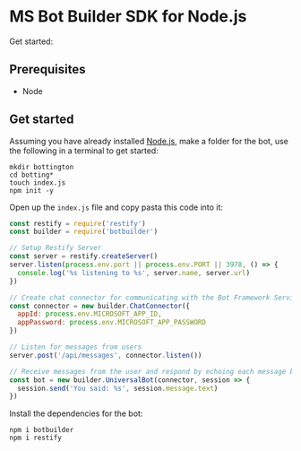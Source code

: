 # MS Bot Builder SDK for Node.js

Get started:

## Prerequisites

* Node

## Get started

Assuming you have already installed [Node.js][njs], make a folder for the bot, use the following in a terminal to get started:

```shell
mkdir bottington
cd botting*
touch index.js
npm init -y
```

Open up the `index.js` file and copy pasta this code into it:

```javascript
const restify = require('restify')
const builder = require('botbuilder')

// Setup Restify Server
const server = restify.createServer()
server.listen(process.env.port || process.env.PORT || 3978, () => {
  console.log('%s listening to %s', server.name, server.url)
})

// Create chat connector for communicating with the Bot Framework Service
const connector = new builder.ChatConnector({
  appId: process.env.MICROSOFT_APP_ID,
  appPassword: process.env.MICROSOFT_APP_PASSWORD
})

// Listen for messages from users
server.post('/api/messages', connector.listen())

// Receive messages from the user and respond by echoing each message back (prefixed with 'You said:')
const bot = new builder.UniversalBot(connector, session => {
  session.send('You said: %s', session.message.text)
})
```

Install the dependencies for the bot:

```shell
npm i botbuilder
npm i restify
```



<!--LINKS-->
[njs]: https://nodejs.org/

